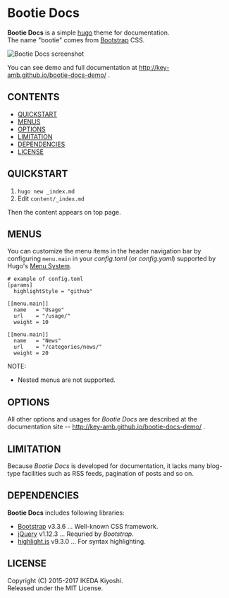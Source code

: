 # Bootie Docs

**Bootie Docs** is a simple [hugo](http://gohugo.io/) theme for documentation.  
The name "bootie" comes from [Bootstrap](http://getbootstrap.com/) CSS.

![Bootie Docs screenshot](https://raw.githubusercontent.com/key-amb/hugo-theme-bootie-docs/master/images/tn.png)

You can see demo and full documentation at http://key-amb.github.io/bootie-docs-demo/ .

## CONTENTS

* [QUICKSTART](#quickstart)
* [MENUS](#menus)
* [OPTIONS](#options)
* [LIMITATION](#limitation)
* [DEPENDENCIES](#dependencies)
* [LICENSE](#license)

## QUICKSTART

1. `hugo new _index.md`
1. Edit `content/_index.md`

Then the content appears on top page.

## MENUS

You can customize the menu items in the header navigation bar by configuring `menu.main` in your
_config.toml_ (or _config.yaml_) supported by Hugo's [Menu System](https://gohugo.io/extras/menus/).

```
# example of config.toml
[params]
  highlightStyle = "github"

[[menu.main]]
  name   = "Usage"
  url    = "/usage/"
  weight = 10

[[menu.main]]
  name   = "News"
  url    = "/categories/news/"
  weight = 20
```

NOTE:

- Nested menus are not supported.

## OPTIONS

All other options and usages for _Bootie Docs_ are described at the documentation site --
http://key-amb.github.io/bootie-docs-demo/ .

## LIMITATION

Because _Bootie Docs_ is developed for documentation, it lacks many blog-type facilities such as RSS
feeds, pagination of posts and so on.

## DEPENDENCIES

**Bootie Docs** includes following libraries:

* [Bootstrap](http://getbootstrap.com/) v3.3.6 ... Well-known CSS framework.
* [jQuery](https://jquery.com/) v1.12.3 ... Requried by _Bootstrap_.
* [highlight.js](https://highlightjs.org/) v9.3.0 ... For syntax highlighting.

## LICENSE

Copyright (C) 2015-2017 IKEDA Kiyoshi.  
Released under the MIT License.
